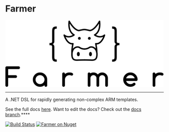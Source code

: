 # Farmer

![](Logo.png)
****
A .NET DSL for rapidly generating non-complex ARM templates.

See the full docs [here](https://compositionalit.github.io/farmer). Want to edit the docs? Check out the [docs branch](https://github.com/CompositionalIT/farmer/tree/docs).****

[![Build Status](https://compositional-it.visualstudio.com/Farmer/_apis/build/status/CompositionalIT.farmer?branchName=master)](https://compositional-it.visualstudio.com/Farmer/_build/latest?definitionId=14&branchName=master)
[![Farmer on Nuget](https://buildstats.info/nuget/farmer)](https://www.nuget.org/packages/farmer/)
